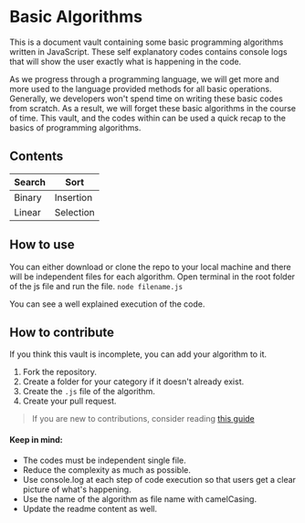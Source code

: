 # Basic Algorithms
This is a document vault containing some basic programming algorithms written in JavaScript. These self explanatory codes contains console logs that will show the user exactly what is happening in the code. 

As we progress through a programming language, we will get more and more used to the language provided methods for all basic operations. Generally, we developers won't spend time on writing these basic codes from scratch. As a result, we will forget these basic algorithms in the course of time. 
This vault, and the codes within can be used a quick recap to the basics of programming algorithms.

## Contents

| Search | Sort |
| ------ | ---- |
| Binary | Insertion |
| Linear | Selection |

## How to use
You can either download or clone the repo to your local machine and there will be independent files for each algorithm. Open terminal in the root folder of the js file and run the file. `node filename.js`

You can see a well explained execution of the code.

## How to contribute
If you think this vault is incomplete, you can add your algorithm to it. 

1. Fork the repository.
2. Create a folder for your category if it doesn't already exist.
3. Create the `.js` file of the algorithm.
4. Create your pull request.

> If you are new to contributions, consider reading [this guide](https://www.dataschool.io/how-to-contribute-on-github/)

#### Keep in mind:
* The codes must be independent single file.
* Reduce the complexity as much as possible.
* Use console.log at each step of code execution so that users get a clear picture of what's happening.
* Use the name of the algorithm as file name with camelCasing.
* Update the readme content as well.
